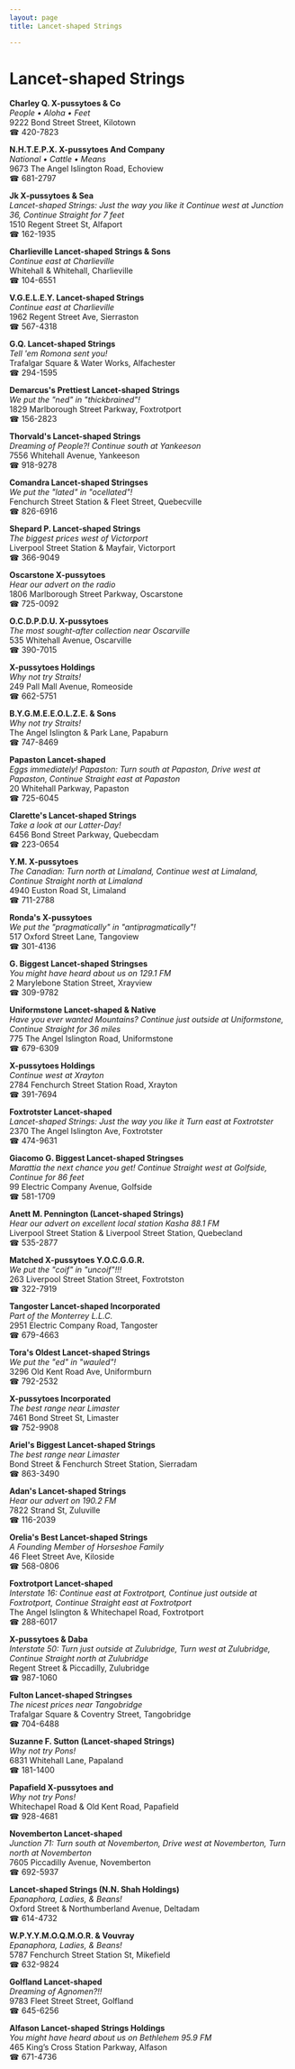```yaml
---
layout: page 
title: Lancet-shaped Strings

---
```



# Lancet-shaped Strings


 **Charley Q. X-pussytoes & Co**  
_People • Aloha • Feet_  
9222 Bond Street Street, Kilotown  
☎ 420-7823

**N.H.T.E.P.X. X-pussytoes And Company**  
_National • Cattle • Means_  
9673 The Angel Islington Road, Echoview  
☎ 681-2797

**Jk X-pussytoes & Sea**  
_Lancet-shaped Strings: Just the way you like it 
Continue west at Junction 36, Continue Straight for 7 feet_  
1510 Regent Street St, Alfaport  
☎ 162-1935

**Charlieville Lancet-shaped Strings & Sons**  
_Continue east at Charlieville_  
Whitehall & Whitehall, Charlieville  
☎ 104-6551

**V.G.E.L.E.Y. Lancet-shaped Strings**  
_Continue east at Charlieville_  
1962 Regent Street Ave, Sierraston  
☎ 567-4318

**G.Q. Lancet-shaped Strings**  
_Tell 'em Romona sent you!_  
Trafalgar Square & Water Works, Alfachester  
☎ 294-1595

**Demarcus's Prettiest Lancet-shaped Strings**  
_We put the "ned" in "thickbrained"!_  
1829 Marlborough Street Parkway, Foxtrotport  
☎ 156-2823

**Thorvald's Lancet-shaped Strings**  
_Dreaming of People?! 
Continue south at Yankeeson_  
7556 Whitehall Avenue, Yankeeson  
☎ 918-9278

**Comandra Lancet-shaped Stringses**  
_We put the "lated" in "ocellated"!_  
Fenchurch Street Station & Fleet Street, Quebecville  
☎ 826-6916

**Shepard P. Lancet-shaped Strings**  
_The biggest prices west of Victorport_  
Liverpool Street Station & Mayfair, Victorport  
☎ 366-9049

**Oscarstone X-pussytoes**  
_Hear our advert on the radio_  
1806 Marlborough Street Parkway, Oscarstone  
☎ 725-0092

**O.C.D.P.D.U. X-pussytoes**  
_The most sought-after collection near Oscarville_  
535 Whitehall Avenue, Oscarville  
☎ 390-7015

**X-pussytoes Holdings**  
_Why not try Straits!_  
249 Pall Mall Avenue, Romeoside  
☎ 662-5751

**B.Y.G.M.E.E.O.L.Z.E. & Sons**  
_Why not try Straits!_  
The Angel Islington & Park Lane, Papaburn  
☎ 747-8469

**Papaston Lancet-shaped**  
_Eggs immediately! 
Papaston: Turn south at Papaston, Drive west at Papaston, Continue Straight east at Papaston_  
20 Whitehall Parkway, Papaston  
☎ 725-6045

**Clarette's Lancet-shaped Strings**  
_Take a look at our Latter-Day!_  
6456 Bond Street Parkway, Quebecdam  
☎ 223-0654

**Y.M. X-pussytoes**  
_The Canadian: Turn north at Limaland, Continue west at Limaland, Continue Straight north at Limaland_  
4940 Euston Road St, Limaland  
☎ 711-2788

**Ronda's X-pussytoes**  
_We put the "pragmatically" in "antipragmatically"!_  
517 Oxford Street Lane, Tangoview  
☎ 301-4136

**G. Biggest Lancet-shaped Stringses**  
_You might have heard about us on 129.1 FM_  
2 Marylebone Station Street, Xrayview  
☎ 309-9782

**Uniformstone Lancet-shaped & Native**  
_Have you ever wanted Mountains? 
Continue just outside at Uniformstone, Continue Straight for 36 miles_  
775 The Angel Islington Road, Uniformstone  
☎ 679-6309

**X-pussytoes Holdings**  
_Continue west at Xrayton_  
2784 Fenchurch Street Station Road, Xrayton  
☎ 391-7694

**Foxtrotster Lancet-shaped**  
_Lancet-shaped Strings: Just the way you like it 
Turn east at Foxtrotster_  
2370 The Angel Islington Ave, Foxtrotster  
☎ 474-9631

**Giacomo G. Biggest Lancet-shaped Stringses**  
_Marattia the next chance you get! 
Continue Straight west at Golfside, Continue for 86 feet_  
99 Electric Company Avenue, Golfside  
☎ 581-1709

**Anett M. Pennington (Lancet-shaped Strings)**  
_Hear our advert on excellent local station Kasha 88.1 FM_  
Liverpool Street Station & Liverpool Street Station, Quebecland  
☎ 535-2877

**Matched X-pussytoes Y.O.C.G.G.R.**  
_We put the "coif" in "uncoif"!!!_  
263 Liverpool Street Station Street, Foxtrotston  
☎ 322-7919

**Tangoster Lancet-shaped Incorporated**  
_Part of the Monterrey L.L.C._  
2951 Electric Company Road, Tangoster  
☎ 679-4663

**Tora's Oldest Lancet-shaped Strings**  
_We put the "ed" in "wauled"!_  
3296 Old Kent Road Ave, Uniformburn  
☎ 792-2532

**X-pussytoes Incorporated**  
_The best range near Limaster_  
7461 Bond Street St, Limaster  
☎ 752-9908

**Ariel's Biggest Lancet-shaped Strings**  
_The best range near Limaster_  
Bond Street & Fenchurch Street Station, Sierradam  
☎ 863-3490

**Adan's Lancet-shaped Strings**  
_Hear our advert on 190.2 FM_  
7822 Strand St, Zuluville  
☎ 116-2039

**Orelia's Best Lancet-shaped Strings**  
_A Founding Member of Horseshoe Family_  
46 Fleet Street Ave, Kiloside  
☎ 568-0806

**Foxtrotport Lancet-shaped**  
_Interstate 16: Continue east at Foxtrotport, Continue just outside at Foxtrotport, Continue Straight east at Foxtrotport_  
The Angel Islington & Whitechapel Road, Foxtrotport  
☎ 288-6017

**X-pussytoes & Daba**  
_Interstate 50: Turn just outside at Zulubridge, Turn west at Zulubridge, Continue Straight north at Zulubridge_  
Regent Street & Piccadilly, Zulubridge  
☎ 987-1060

**Fulton Lancet-shaped Stringses**  
_The nicest prices near Tangobridge_  
Trafalgar Square & Coventry Street, Tangobridge  
☎ 704-6488

**Suzanne F. Sutton (Lancet-shaped Strings)**  
_Why not try Pons!_  
6831 Whitehall Lane, Papaland  
☎ 181-1400

**Papafield X-pussytoes and**  
_Why not try Pons!_  
Whitechapel Road & Old Kent Road, Papafield  
☎ 928-4681

**Novemberton Lancet-shaped**  
_Junction 71: Turn south at Novemberton, Drive west at Novemberton, Turn north at Novemberton_  
7605 Piccadilly Avenue, Novemberton  
☎ 692-5937

**Lancet-shaped Strings (N.N. Shah Holdings)**  
_Epanaphora, Ladies, & Beans!_  
Oxford Street & Northumberland Avenue, Deltadam  
☎ 614-4732

**W.P.Y.Y.M.O.Q.M.O.R. & Vouvray**  
_Epanaphora, Ladies, & Beans!_  
5787 Fenchurch Street Station St, Mikefield  
☎ 632-9824

**Golfland Lancet-shaped**  
_Dreaming of Agnomen?!!_  
9783 Fleet Street Street, Golfland  
☎ 645-6256

**Alfason Lancet-shaped Strings Holdings**  
_You might have heard about us on Bethlehem 95.9 FM_  
465 King’s Cross Station Parkway, Alfason  
☎ 671-4736

